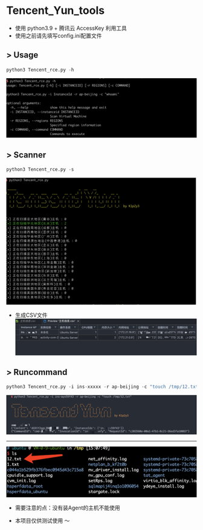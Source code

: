 # Tencent_Yun_tools

* 使用 python3.9 + 腾讯云 AccessKey 利用工具
* 使用之前请先填写config.ini配置文件

## >  Usage

```python
python3 Tencent_rce.py -h
```

 ![image](img/01.png)

## >  Scanner

```python
python3 Tencent_rce.py -s
```
 ![image](img/02.png)

* 生成CSV文件
 ![image](img/0202.png)

## >  Runcommand

```python
python3 Tencent_rce.py -i ins-xxxxx -r ap-beijing -c "touch /tmp/12.txt"
```

 ![image](img/03.png)
 
 ----
 ![image](img/04.png)
 
 * 需要注意的点：没有装Agent的主机不能使用
 
 * 本项目仅供测试使用 ～
